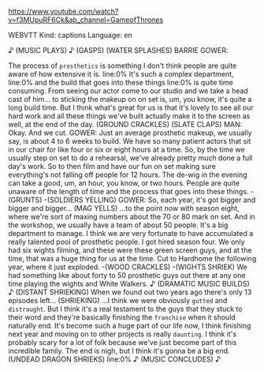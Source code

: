 https://www.youtube.com/watch?v=f3MUpuRF6Ck&ab_channel=GameofThrones

WEBVTT Kind: captions Language: en 

♪ (MUSIC PLAYS) ♪ (GASPS) (WATER SPLASHES) BARRIE GOWER: 

The process of `prosthetics` is something I don't think people are quite aware of how extensive it is. line:0% It's such a complex department, line:0% and the build that goes into these things line:0% is quite time consuming. From seeing our actor come to our studio and we take a head cast of him... to sticking the makeup on on set is, um, you know, it's quite a long build time. But I think what's great for us is that it's lovely to see all our hard work and all these things we've built actually make it to the screen as well, at the end of the day. (GROUND CRACKLES) (SLATE CLAPS) MAN: Okay. And we cut. GOWER: Just an average prosthetic makeup, we usually say, is about 4 to 6 weeks to build. We have so many patient actors that sit in our chair for like four or six or eight hours at a time. So, by the time we usually step on set to do a rehearsal, we've already pretty much done a full day's work. So to then film and have our fun on set making sure everything's not falling off people for 12 hours. The de-wig in the evening can take a good, um, an hour, you know, or two hours. People are quite unaware of the length of time and the process that goes into these things. -(GRUNTS) -(SOLDIERS YELLING) GOWER: So, each year, it's got bigger and bigger and bigger... (MAG YELLS) ...to the point now with season eight, where we're sort of maxing numbers about the 70 or 80 mark on set. And in the workshop, we usually have a team of about 50 people. It's a big department to manage. I think we are very fortunate to have accumulated a really talented pool of prosthetic people. I got hired season four. We only had six wights filming, and these were these green screen guys, and at the time, that was a huge thing for us at the time. Cut to Hardhome the following year, where it just exploded. -(WOOD CRACKLES) -(WIGHTS SHRIEK) We had something like about forty to 50 prosthetic guys out there at any one time playing the wights and White Walkers. ♪ (DRAMATIC MUSIC BUILDS) ♪ (DISTANT SHRIEKING) When we found out two years ago there's only 13 episodes left... (SHRIEKING) ...I think we were obviously `gutted` and `distraught`. But I think it's a real testament to the guys that they stuck to their word and they're basically finishing the `franchise` when it should naturally end. It's become such a huge part of our life now, I think finishing next year and moving on to other projects is really `daunting`. I think it's probably scary for a lot of folk because we've just become part of this incredible family. The end is nigh, but I think it's gonna be a big end. (UNDEAD DRAGON SHRIEKS) line:0% ♪ (MUSIC CONCLUDES) ♪ 
